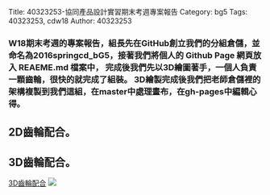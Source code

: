 Title: 40323253-協同產品設計實習期末考週專案報告
Category: bg5
Tags: 40323253, cdw18
Author: 40323253

<!-- PELICAN_END_SUMMARY -->

<h3>W18期末考週的專案報告，組長先在GitHub創立我們的分組倉儲，並命名為2016springcd_bG5，接著我們將個人的 Github Page 網頁放入 REAEME.md 檔案中，
完成後我們先以3D繪圖著手，一個人負責一顆齒輪，很快的就完成了組裝。
3D繪製完成後我們把老師倉儲裡的架構複製到我們這組，在master中處理畫布，在gh-pages中編輯心得。</h3>

<h2>2D齒輪配合。</h2>

<h2>3D齒輪配合。</h2>
<a href="https://cad.onshape.com/documents/4a0f3c870751f01ee4527dc8/w/a38b85cf8b16eaa1d52599f9/e/40dcb1e72c21678324724daf">3D齒輪配合</a>
<img src="http://i.imgur.com/xz0EBI1.png"> 